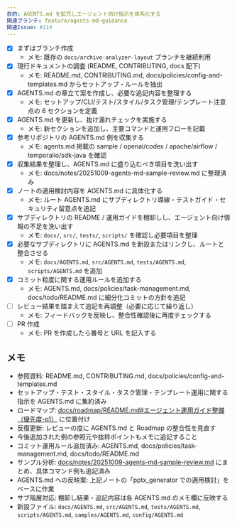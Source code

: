 ```yaml
---
目的: AGENTS.md を拡充しエージェント向け指示を体系化する
関連ブランチ: feature/agents-md-guidance
関連Issue: #114
---
```


- [x] まずはブランチ作成
  - メモ: 既存の `docs/archive-analyzer-layout` ブランチを継続利用
- [x] 現行ドキュメントの調査 (README, CONTRIBUTING, docs 配下)
  - メモ: README.md, CONTRIBUTING.md, docs/policies/config-and-templates.md からセットアップ・ルールを抽出
- [x] AGENTS.md の章立て案を作成し、必要な追記内容を整理する
  - メモ: セットアップ/CLI/テスト/スタイル/タスク管理/テンプレート注意点の 6 セクションを定義
- [x] AGENTS.md を更新し、抜け漏れチェックを実施する
  - メモ: 新セクションを追加し、主要コマンドと運用フローを記載
- [x] 参考リポジトリの AGENTS.md 例を収集する
  - メモ: agents.md 掲載の sample / openai/codex / apache/airflow / temporalio/sdk-java を確認
- [x] 収集結果を整理し、AGENTS.md に盛り込むべき項目を洗い出す
  - メモ: docs/notes/20251009-agents-md-sample-review.md に整理済み
- [x] ノートの適用検討内容を AGENTS.md に具体化する
  - メモ: ルート AGENTS.md にサブディレクトリ導線・テストガイド・セキュリティ留意点を追記
- [x] サブディレクトリの README / 運用ガイドを棚卸しし、エージェント向け情報の不足を洗い出す
  - メモ: `docs/`, `src/`, `tests/`, `scripts/` を確認し必要項目を整理
- [x] 必要なサブディレクトリに AGENTS.md を新設またはリンクし、ルートと整合させる
  - メモ: `docs/AGENTS.md`, `src/AGENTS.md`, `tests/AGENTS.md`, `scripts/AGENTS.md` を追加
- [x] コミット粒度に関する運用ルールを追加する
  - メモ: AGENTS.md, docs/policies/task-management.md, docs/todo/README.md に細分化コミットの方針を追記
- [ ] レビュー結果を踏まえて追記を再調整（必要に応じて繰り返し）
  - メモ: フィードバックを反映し、整合性確認後に再度チェックする
- [ ] PR 作成
  - メモ: PR を作成したら番号と URL を記入する

## メモ
- 参照資料: README.md, CONTRIBUTING.md, docs/policies/config-and-templates.md
- セットアップ・テスト・スタイル・タスク管理・テンプレート運用に関する指示を AGENTS.md に集約済み
- ロードマップ: [docs/roadmap/README.md#エージェント運用ガイド整備（優先度-p1）](../roadmap/README.md#エージェント運用ガイド整備（優先度-p1）) に位置付け
- 反復更新: レビューの度に AGENTS.md と Roadmap の整合性を見直す
- 今後追加された例の参照元や抜粋ポイントもメモに追記すること
- コミット運用ルール追加済み: AGENTS.md, docs/policies/task-management.md, docs/todo/README.md
- サンプル分析: [docs/notes/20251009-agents-md-sample-review.md](../notes/20251009-agents-md-sample-review.md) にまとめ、具体コマンド例も追記済み
- AGENTS.md への反映案: 上記ノートの「pptx_generator での適用検討」をベースに作業
- サブ階層対応: 棚卸し結果・追記内容は各 AGENTS.md のメモ欄に反映する
- 新設ファイル: `docs/AGENTS.md`, `src/AGENTS.md`, `tests/AGENTS.md`, `scripts/AGENTS.md`, `samples/AGENTS.md`, `config/AGENTS.md`
